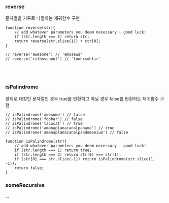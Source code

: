 ### reverse

문자열을 거꾸로 나열하는 재귀함수 구현

```JSX
function reverse(str){
    // add whatever parameters you deem necessary - good luck!
    if (str.length === 1) return str;
    return reverse(str.slice(1)) + str[0];
}

// reverse('awesome') // 'emosewa'
// reverse('rithmschool') // 'loohcsmhtir'
```

<br></br>

### isPalindrome

앞뒤로 대칭인 문자열인 경우 true를 반환하고 아닐 경우 false를 반환하는 재귀함수 구현

```JSX
// isPalindrome('awesome') // false
// isPalindrome('foobar') // false
// isPalindrome('tacocat') // true
// isPalindrome('amanaplanacanalpanama') // true
// isPalindrome('amanaplanacanalpandemonium') // false

function isPalindrome(str){
    // add whatever parameters you deem necessary - good luck!
    if (str.length === 1) return true;
    if (str.length === 2) return str[0] === str[1];
    if (str[0] === str.slice(-1)) return isPalindrome(str.slice(1, -1));
    return false;
}
```

### someRecursive

...
